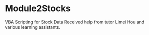 # Module2Stocks
VBA Scripting for Stock Data
Received help from tutor Limei Hou and various learning assistants.

